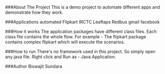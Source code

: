 ###About The Project
This is a demo project to automate different apps and demonstrate how they work.


###Applications automated
Flipkart
IRCTC
Leaftaps
Redbus
gmail
facebook



###How it works
The application packages have different class files. Each class file contains the whole flow.
For example - The flipkart package contains complex flipkart which will execute the scenarios.


###How to run
There's no framework used in this project. So simply open any java file.
Right click and Run as - Java Application.


###Author
Biswajit Sundara

